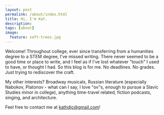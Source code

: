 ```yaml
---
layout: post
permalink: /about/index.html
title: Hi, I'm Kat.
description:
tags: [about]
image:
  feature: soft-trees.jpg
---
```

Welcome! Throughout college, ever since transferring from a humanities degree to a STEM degree, I've missed writing. There never seemed to be a good time or place to write, and I feel as if I've lost whatever "touch" I used to have, or thought I had. So this blog is for me. No deadlines. No grades. Just trying to rediscover the craft.  

My other interests? Broadway musicals, Russian literature (especially Nabokov, Platonov - what can I say, I love "ov"s, enough to pursue a Slavic Studies minor in college), anything time-travel related, fiction podcasts, singing, and architecture.

Feel free to contact me at kathdjc@gmail.com!
